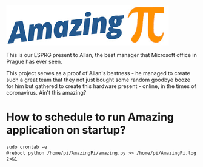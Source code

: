 ![AmazingPi](logo.jpg?raw=true "AmazingPi")

This is our ESPRG present to Allan, the best manager that Microsoft office in Prague has ever seen. 

This project serves as a proof of Allan's bestness - he managed to create such a great team that they not just bought some random goodbye booze for him but gathered to create this hardware present - online, in the times of coronavirus. Ain't this amazing?


# How to schedule to run Amazing application on startup?

```
sudo crontab -e 
@reboot python /home/pi/AmazingPi/amazing.py >> /home/pi/AmazingPi.log 2>&1
```
